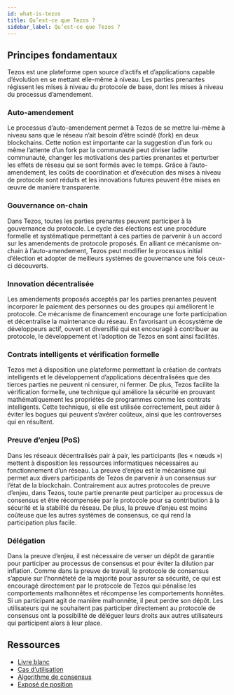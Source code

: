 ```yaml
---
id: what-is-tezos
title: Qu’est-ce que Tezos ?
sidebar_label: Qu’est-ce que Tezos ?
---
```


## Principes fondamentaux

Tezos est une plateforme open source d’actifs et d’applications capable d’évolution en se mettant elle-même à niveau. Les parties prenantes régissent les mises à niveau du protocole de base, dont les mises à niveau du processus d’amendement.

### Auto-amendement

Le processus d’auto-amendement permet à Tezos de se mettre lui-même à niveau sans que le réseau n’ait besoin d’être scindé (fork) en deux blockchains. Cette notion est importante car la suggestion d’un fork ou même l’attente d’un fork par la communauté peut diviser ladite communauté, changer les motivations des parties prenantes et perturber les effets de réseau qui se sont formés avec le temps. Grâce à l’auto-amendement, les coûts de coordination et d’exécution des mises à niveau de protocole sont réduits et les innovations futures peuvent être mises en œuvre de manière transparente.

### Gouvernance on-chain

Dans Tezos, toutes les parties prenantes peuvent participer à la gouvernance du protocole. Le cycle des élections est une procédure formelle et systématique permettant à ces parties de parvenir à un accord sur les amendements de protocole proposés. En alliant ce mécanisme on-chain à l’auto-amendement, Tezos peut modifier le processus initial d’élection et adopter de meilleurs systèmes de gouvernance une fois ceux-ci découverts.

### Innovation décentralisée

Les amendements proposés acceptés par les parties prenantes peuvent incorporer le paiement des personnes ou des groupes qui améliorent le protocole. Ce mécanisme de financement encourage une forte participation et décentralise la maintenance du réseau. En favorisant un écosystème de développeurs actif, ouvert et diversifié qui est encouragé à contribuer au protocole, le développement et l’adoption de Tezos en sont ainsi facilités.

### Contrats intelligents et vérification formelle

Tezos met à disposition une plateforme permettant la création de contrats intelligents et le développement d’applications décentralisées que des tierces parties ne peuvent ni censurer, ni fermer. De plus, Tezos facilite la vérification formelle, une technique qui améliore la sécurité en prouvant mathématiquement les propriétés de programmes comme les contrats intelligents. Cette technique, si elle est utilisée correctement, peut aider à éviter les bogues qui peuvent s’avérer coûteux, ainsi que les controverses qui en résultent.

### Preuve d’enjeu (PoS)

Dans les réseaux décentralisés pair à pair, les participants (les « nœuds ») mettent à disposition les ressources informatiques nécessaires au fonctionnement d’un réseau. La preuve d’enjeu est le mécanisme qui permet aux divers participants de Tezos de parvenir à un consensus sur l’état de la blockchain. Contrairement aux autres protocoles de preuve d’enjeu, dans Tezos, toute partie prenante peut participer au processus de consensus et être récompensée par le protocole pour sa contribution à la sécurité et la stabilité du réseau. De plus, la preuve d’enjeu est moins coûteuse que les autres systèmes de consensus, ce qui rend la participation plus facile.

### Délégation

Dans la preuve d’enjeu, il est nécessaire de verser un dépôt de garantie pour participer au processus de consensus et pour éviter la dilution par inflation. Comme dans la preuve de travail, le protocole de consensus s’appuie sur l’honnêteté de la majorité pour assurer sa sécurité, ce qui est encouragé directement par le protocole de Tezos qui pénalise les comportements malhonnêtes et récompense les comportements honnêtes. Si un participant agit de manière malhonnête, il peut perdre son dépôt. Les utilisateurs qui ne souhaitent pas participer directement au protocole de consensus ont la possibilité de déléguer leurs droits aux autres utilisateurs qui participent alors à leur place.


## Ressources

 - [Livre blanc](https://tezos.com/whitepaper.pdf)
 - [Cas d’utilisation](https://wiki.tezosagora.org/learn/uses-of-tezos)
 - [Algorithme de consensus](https://wiki.tezosagora.org/learn/baking/proofofstake/consensus)
 - [Exposé de position](https://tezos.com/position-paper.pdf)